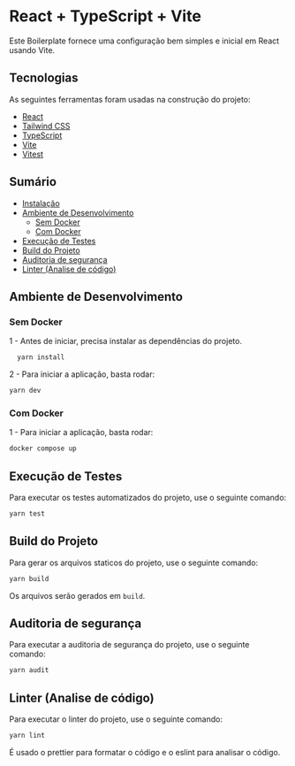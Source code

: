 # React + TypeScript + Vite

Este Boilerplate fornece uma configuração bem simples e inicial em React usando Vite.

## Tecnologias

As seguintes ferramentas foram usadas na construção do projeto:

- [React](https://pt-br.reactjs.org/)
- [Tailwind CSS](https://tailwindcss.com/)
- [TypeScript](https://www.typescriptlang.org/)
- [Vite](https://vitejs.dev/)
- [Vitest](https://vitest.dev/)

## Sumário

- [Instalação](#instalação)
- [Ambiente de Desenvolvimento](#ambiente-de-desenvolvimento)
  - [Sem Docker](#sem-docker)
  - [Com Docker](#com-docker)
- [Execução de Testes](#execução-de-testes)
- [Build do Projeto](#build-do-projeto)
- [Auditoria de segurança](#auditoria-de-segurança)
- [Linter (Analise de código)](#linter-analise-de-código)

## Ambiente de Desenvolvimento

### Sem Docker

1 - Antes de iniciar, precisa instalar as dependências do projeto.

```bash
  yarn install
```

2 - Para iniciar a aplicação, basta rodar:

```bash
yarn dev
```

### Com Docker

1 - Para iniciar a aplicação, basta rodar:

```bash
docker compose up
```

## Execução de Testes

Para executar os testes automatizados do projeto, use o seguinte comando:

```sh
yarn test
```

## Build do Projeto

Para gerar os arquivos staticos do projeto, use o seguinte comando:

```sh
yarn build
```

Os arquivos serão gerados em `build`.

## Auditoria de segurança

Para executar a auditoria de segurança do projeto, use o seguinte comando:

```sh
yarn audit
```

## Linter (Analise de código)

Para executar o linter do projeto, use o seguinte comando:

```sh
yarn lint
```

É usado o prettier para formatar o código e o eslint para analisar o código.
